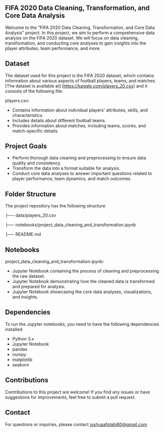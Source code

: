 ## FIFA 2020 Data Cleaning, Transformation, and Core Data Analysis

Welcome to the "FIFA 2020 Data Cleaning, Transformation, and Core Data Analysis" project. 
In this project, we aim to perform a comprehensive data analysis on the FIFA 2020 dataset. 
We will focus on data cleaning, transformation, and conducting core analyses to gain insights into the player attributes, team performance, and more.

## Dataset
The dataset used for this project is the FIFA 2020 dataset, which contains information about various aspects of football players, teams, and matches. 
[The dataset is available at] (https://kaggle.com/players_20.csv) and it consists of the following file:

 players.csv:
 
-  Contains information about individual players' attributes, skills, and characteristics.
-  Includes details about different football teams.
-  Provides information about matches, including teams, scores, and match-specific details.

## Project Goals
- Perform thorough data cleaning and preprocessing to ensure data quality and consistency.
- Transform the data into a format suitable for analysis.
- Conduct core data analyses to answer important questions related to player performance, team dynamics, and match outcomes.

## Folder Structure

The project repository has the following structure:

├── data/players_20.csv

├── notebooks/project_data_cleaning_and_transformation.ipynb

├── README.md

## Notebooks
project_data_cleaning_and_transformation.ipynb:
- Jupyter Notebook containing the process of cleaning and preprocessing the raw dataset.
- Jupyter Notebook demonstrating how the cleaned data is transformed and prepared for analysis.
- Jupyter Notebook showcasing the core data analyses, visualizations, and insights.

## Dependencies

To run the Jupyter notebooks, you need to have the following dependencies installed:

- Python 3.x
- Jupyter Notebook
- pandas
- numpy
- matplotlib
- seaborn

## Contributions

Contributions to this project are welcome! If you find any issues or have suggestions for improvements, feel free to submit a pull request.

## Contact

For questions or inquiries, please contact [joshuaafolabi80@gmail.com](mailto:joshuaafolabi80@gmail.com)
